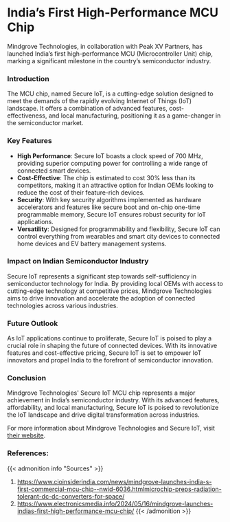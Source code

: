 # India’s First High-Performance MCU Chip


Mindgrove Technologies, in collaboration with Peak XV Partners, has launched India’s first high-performance MCU (Microcontroller Unit) chip, marking a significant milestone in the country’s semiconductor industry.

<!-- ![Mindgrove MCU Chip](/images/mindgrove_chip.jpg) -->

### Introduction

The MCU chip, named Secure IoT, is a cutting-edge solution designed to meet the demands of the rapidly evolving Internet of Things (IoT) landscape. It offers a combination of advanced features, cost-effectiveness, and local manufacturing, positioning it as a game-changer in the semiconductor market.

### Key Features

- **High Performance**: Secure IoT boasts a clock speed of 700 MHz, providing superior computing power for controlling a wide range of connected smart devices.
- **Cost-Effective**: The chip is estimated to cost 30% less than its competitors, making it an attractive option for Indian OEMs looking to reduce the cost of their feature-rich devices.
- **Security**: With key security algorithms implemented as hardware accelerators and features like secure boot and on-chip one-time programmable memory, Secure IoT ensures robust security for IoT applications.
- **Versatility**: Designed for programmability and flexibility, Secure IoT can control everything from wearables and smart city devices to connected home devices and EV battery management systems.

### Impact on Indian Semiconductor Industry

Secure IoT represents a significant step towards self-sufficiency in semiconductor technology for India. By providing local OEMs with access to cutting-edge technology at competitive prices, Mindgrove Technologies aims to drive innovation and accelerate the adoption of connected technologies across various industries.

### Future Outlook

As IoT applications continue to proliferate, Secure IoT is poised to play a crucial role in shaping the future of connected devices. With its innovative features and cost-effective pricing, Secure IoT is set to empower IoT innovators and propel India to the forefront of semiconductor innovation.

### Conclusion

Mindgrove Technologies' Secure IoT MCU chip represents a major achievement in India’s semiconductor industry. With its advanced features, affordability, and local manufacturing, Secure IoT is poised to revolutionize the IoT landscape and drive digital transformation across industries.

For more information about Mindgrove Technologies and Secure IoT, visit [their website](https://www.mindgrovetech.in/).

### **References:**
{{< admonition info "Sources" >}}
1. https://www.cioinsiderindia.com/news/mindgrove-launches-india-s-first-commercial-mcu-chip--nwid-6036.htmlmicrochip-preps-radiation-tolerant-dc-dc-converters-for-space/
2. https://www.electronicsmedia.info/2024/05/16/mindgrove-launches-indias-first-high-performance-mcu-chip/
{{< /admonition >}}

